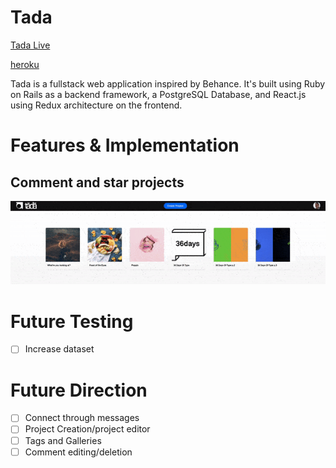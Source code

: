 # Tada 

[Tada Live][heroku]

[heroku][heroku]

[heroku]: www.tada.site

Tada is a fullstack web application inspired by Behance. It's built using Ruby on Rails as a backend framework, a PostgreSQL Database, and React.js using Redux architecture on the frontend. 


# Features & Implementation

## Comment and star projects
![Resize-screen](./docs/screenshots/commentandstar.gif)


# Future Testing
- [ ] Increase dataset


# Future Direction
- [ ] Connect through messages
- [ ] Project Creation/project editor
- [ ] Tags and Galleries
- [ ] Comment editing/deletion